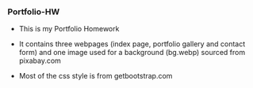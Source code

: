 ### Portfolio-HW

* This is my Portfolio Homework

* It contains three webpages (index page, portfolio gallery and contact form) and one image used for a background (bg.webp) sourced from pixabay.com

* Most of the css style is from getbootstrap.com
